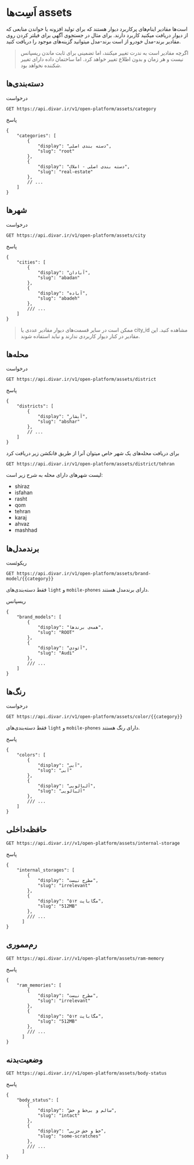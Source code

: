 # اَسِت‌ها assets

است‌ها مقادیر اینام‌های پرکاربرد دیوار هستند که برای تولید افزونه یا خواندن
منابعی که از دیوار دریافت میکنید کاربرد دارند. برای مثال در جستجوی آگهی برای
فیلتر کردن روی مقادیر برند-مدل خودرو از است برند-مدل میتوانید گزینه‌های موجود را دریافت کنید.

> اگرچه مقادیر است به ندرت تغییر میکنند، اما تضمینی برای ثابت ماندن ریسپانس نیست و هر زمان و بدون اطلاع تغییر خواهد کرد.
> اما ساختمان داده دارای تغییر شکننده نخواهد بود.

## دسته‌بندی‌ها

درخواست

```http
GET https://api.divar.ir/v1/open-platform/assets/category
```

پاسخ

```json5
{
    "categories": [
        {
            "display": "دسته بندی اصلی",
            "slug": "root"
        },
        {
            "display": "دسته بندی اصلی - املاک",
            "slug": "real-estate"
        },
        // ...
    ]
}
```

## شهرها

درخواست

```http
GET https://api.divar.ir/v1/open-platform/assets/city
```

پاسخ

```json5
{
    "cities": [
        {
            "display": "آبادان",
            "slug": "abadan"
        },
        {
            "display": "آباده",
            "slug": "abadeh"
        },
        /// ...
    ]
}
```

> ممکن است در سایر قسمت‌های دیوار مقادیر عددی یا city_id مشاهده کنید. این مقادیر در کنار دیوار کاربردی ندارند و نباید
> استفاده شوند.

## محله‌ها

درخواست

```http request
GET https://api.divar.ir/v1/open-platform/assets/district
```

پاسخ

```json5
{
    "districts": [
        {
            "display": "آبشار",
            "slug": "abshar"
        },
        // ...
    ]
}
```

برای دریافت محله‌های یک شهر خاص میتوان آنرا از طریق فانکشن زیر دریافت کرد

```http request
GET https://api.divar.ir/v1/open-platform/assets/district/tehran
```

لیست شهرهای دارای محله به شرح زیر است:
- shiraz
- isfahan
- rasht
- qom
- tehran
- karaj
- ahvaz
- mashhad


## برندمدل‌ها

ریکوئست

```http request
GET https://api.divar.ir/v1/open-platform/assets/brand-model/{{category}}
```

فقط دسته‌بندی‌های `light` و `mobile-phones` دارای برندمدل هستند.

ریسپانس

```json5
{
    "brand_models": [
        {
            "display": "همه‌ی برند‌ها",
            "slug": "ROOT"
        },
        {
            "display": "آئودی",
            "slug": "Audi"
        },
        /// ...
    ]
}
```

## رنگ‌ها

درخواست

```http request
GET https://api.divar.ir/v1/open-platform/assets/color/{{category}}
```

فقط دسته‌بندی‌های `light` و `mobile-phones` دارای رنگ هستند.

پاسخ

```json5
{
    "colors": [
        {
            "display": "آبی",
            "slug": "آبی"
        },
        {
            "display": "آلبالویی",
            "slug": "آلبالویی"
        },
        /// ...
    ]
}
```

## حافظه‌داخلی

```http request
GET https://api.divar.ir//v1/open-platform/assets/internal-storage
```

پاسخ

```json5
{
    "internal_storages": [
        {
            "display": "مطرح نیست",
            "slug": "irrelevant"
        },
        {
            "display": "۵۱۲ مگابایت",
            "slug": "512MB"
        },
        /// ...
      ]
}
```

## رم‌مموری‌

```http request
GET https://api.divar.ir//v1/open-platform/assets/ram-memory
```


پاسخ

```json5
{
    "ram_memories": [
        {
            "display": "مطرح نیست",
            "slug": "irrelevant"
        },
        {
            "display": "۵۱۲ مگابایت",
            "slug": "512MB"
        },
        /// ...
      ]
}
```

## وضعیت‌بدنه

```http request
GET https://api.divar.ir//v1/open-platform/assets/body-status
```

پاسخ

```json5
{
    "body_status": [
        {
            "display": "سالم و بی‌خط و خش",
            "slug": "intact"
        },
        {
            "display": "خط و خش جزیی",
            "slug": "some-scratches"
        },
        /// ...
      ]
}
```

